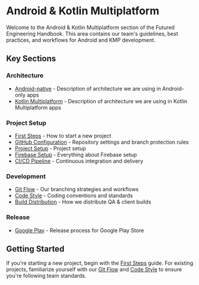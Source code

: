 # Android & Kotlin Multiplatform

Welcome to the Android & Kotlin Multiplatform section of the Futured Engineering Handbook.
This area contains our team's guidelines, best practices, and workflows for Android and KMP development.

## Key Sections

### Architecture

- [Android-native](architecture/00_native.md) - Description of architecture we are using in Android-only apps
- [Kotlin Multiplatform](architecture/10_kmp.md) - Description of architecture we are using in Kotlin Multiplatform apps

### Project Setup

- [First Steps](project_setup/00_new_repo.md) - How to start a new project
- [GitHub Configuration](project_setup/10_github.md) - Repository settings and branch protection rules
- [Project Setup](project_setup/20_project.md) - Project setup
- [Firebase Setup](project_setup/30_firebase.md) - Everything about Firebase setup
- [CI/CD Pipeline](project_setup/40_ci_cd.md) - Continuous integration and delivery

### Development

- [Git Flow](development/00_git_flow.md) - Our branching strategies and workflows
- [Code Style](development/10_code_style.md) - Coding conventions and standards
- [Build Distribution](development/20_build_distrubution.md) - How we distribute QA & client builds

### Release

- [Google Play](release/00_google_play.md) - Release process for Google Play Store

## Getting Started

If you're starting a new project, begin with the [First Steps](project_setup/00_new_repo.md) guide. For existing projects, familiarize yourself with our [Git Flow](development/00_git_flow.md) and [Code Style](development/10_code_style.md) to ensure you're following team standards.
